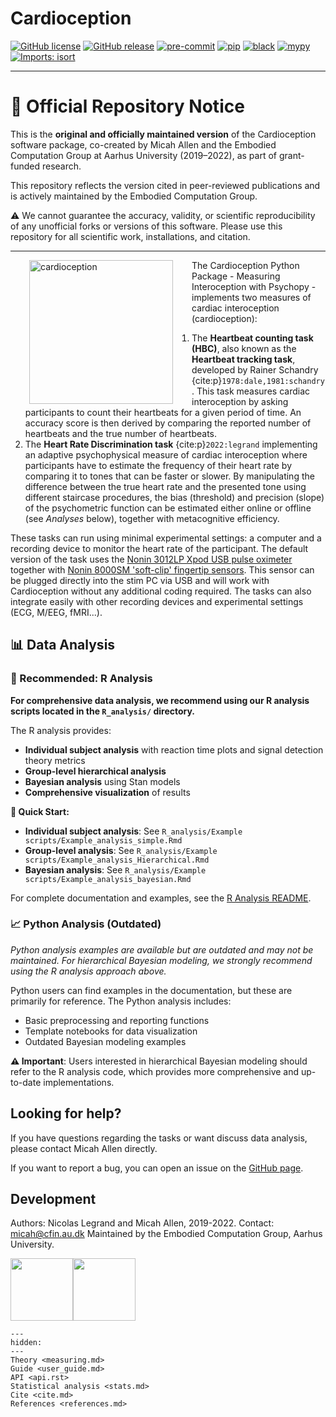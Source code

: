 # Cardioception

[![GitHub license](https://img.shields.io/github/license/embodied-computation-group/Cardioception)](https://github.com/embodied-computation-group/Cardioception/blob/master/LICENSE) [![GitHub release](https://img.shields.io/github/release/embodied-computation-group/Cardioception)](https://GitHub.com/embodied-computation-group/Cardioception/releases/) [![pre-commit](https://img.shields.io/badge/pre--commit-enabled-brightgreen?logo=pre-commit&logoColor=white)](https://github.com/pre-commit/pre-commit) [![pip](https://badge.fury.io/py/cardioception.svg)](https://badge.fury.io/py/cardioception) [![black](https://img.shields.io/badge/code%20style-black-000000.svg)](https://github.com/psf/black) [![mypy](http://www.mypy-lang.org/static/mypy_badge.svg)](http://mypy-lang.org/) [![Imports: isort](https://img.shields.io/badge/%20imports-isort-%231674b1?style=flat&labelColor=ef8336)](https://pycqa.github.io/isort/)

---

# 🧠 Official Repository Notice

This is the **original and officially maintained version** of the Cardioception software package, co-created by Micah Allen and the Embodied Computation Group at Aarhus University (2019–2022), as part of grant-funded research.

This repository reflects the version cited in peer-reviewed publications and is actively maintained by the Embodied Computation Group.

⚠️ We cannot guarantee the accuracy, validity, or scientific reproducibility of any unofficial forks or versions of this software. Please use this repository for all scientific work, installations, and citation.

---

<img src="https://raw.githubusercontent.com/embodied-computation-group/Cardioception/master/docs/source/images/logo.png" align="left" alt="cardioception" height="230" HSPACE=30>

The Cardioception Python Package - Measuring Interoception with Psychopy - implements two measures of cardiac interoception (cardioception):

1. The **Heartbeat counting task (HBC)**, also known as the **Heartbeat tracking task**, developed by Rainer Schandry {cite:p}`1978:dale,1981:schandry`. This task measures cardiac interoception by asking participants to count their heartbeats for a given period of time. An accuracy score is then derived by comparing the reported number of heartbeats and the true number of heartbeats.
2. The **Heart Rate Discrimination task** {cite:p}`2022:legrand` implementing an adaptive psychophysical measure of cardiac interoception where participants have to estimate the frequency of their heart rate by comparing it to tones that can be faster or slower. By manipulating the difference between the true heart rate and the presented tone using different staircase procedures, the bias (threshold) and precision (slope) of the psychometric function can be estimated either online or offline (see *Analyses* below), together with metacognitive efficiency.

These tasks can run using minimal experimental settings: a computer and a recording device to monitor the heart rate of the participant. The default version of the task uses the [Nonin 3012LP Xpod USB pulse oximeter](https://www.nonin.com/products/xpod/) together with [Nonin 8000SM 'soft-clip' fingertip sensors](https://www.nonin.com/products/8000s/). This sensor can be plugged directly into the stim PC via USB and will work with Cardioception without any additional coding required. The tasks can also integrate easily with other recording devices and experimental settings (ECG, M/EEG, fMRI...).

## 📊 Data Analysis

### 🎯 Recommended: R Analysis

**For comprehensive data analysis, we recommend using our R analysis scripts located in the `R_analysis/` directory.**

The R analysis provides:
- **Individual subject analysis** with reaction time plots and signal detection theory metrics
- **Group-level hierarchical analysis** 
- **Bayesian analysis** using Stan models
- **Comprehensive visualization** of results

**🚀 Quick Start:**
- **Individual subject analysis**: See `R_analysis/Example scripts/Example_analysis_simple.Rmd`
- **Group-level analysis**: See `R_analysis/Example scripts/Example_analysis_Hierarchical.Rmd`
- **Bayesian analysis**: See `R_analysis/Example scripts/Example_analysis_bayesian.Rmd`

For complete documentation and examples, see the [R Analysis README](../R_analysis/README.md).

### 📈 Python Analysis (Outdated)

*Python analysis examples are available but are outdated and may not be maintained. For hierarchical Bayesian modeling, we strongly recommend using the R analysis approach above.*

Python users can find examples in the documentation, but these are primarily for reference. The Python analysis includes:
- Basic preprocessing and reporting functions
- Template notebooks for data visualization
- Outdated Bayesian modeling examples

**⚠️ Important**: Users interested in hierarchical Bayesian modeling should refer to the R analysis code, which provides more comprehensive and up-to-date implementations.

## Looking for help?

If you have questions regarding the tasks or want discuss data analysis, please contact Micah Allen directly.

If you want to report a bug, you can open an issue on the [GitHub page](https://github.com/embodied-computation-group/Cardioception).

## Development

Authors: Nicolas Legrand and Micah Allen, 2019-2022. Contact: micah@cfin.au.dk
Maintained by the Embodied Computation Group, Aarhus University.

<img src = "https://raw.githubusercontent.com/embodied-computation-group/Cardioception/master/docs/source/images/LabLogo.png" height ="100"><img src = "https://raw.githubusercontent.com/embodied-computation-group/Cardioception/master/docs/source/images/AU.png" height ="100">

```{toctree}
---
hidden:
---
Theory <measuring.md>
Guide <user_guide.md>
API <api.rst>
Statistical analysis <stats.md>
Cite <cite.md>
References <references.md>
```
